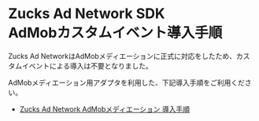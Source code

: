 <h1>Zucks Ad Network SDK<br>
AdMobカスタムイベント導入手順</h1>

Zucks Ad NetworkはAdMobメディエーションに正式に対応をしたため、カスタムイベントによる導入は不要となりました。

AdMobメディエーション用アダプタを利用した、下記導入手順をご利用ください。

* [Zucks Ad Network AdMobメディエーション 導入手順](https://ms.zucksadnetwork.com/media/sdk/manual/admob-mediation/)
